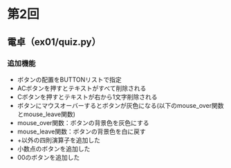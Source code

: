 # 第2回
## 電卓（ex01/quiz.py）
### 追加機能
- ボタンの配置をBUTTONリストで指定
- ACボタンを押すとテキストがすべて削除される
- Cボタンを押すとテキストが右から1文字削除される
- ボタンにマウスオーバーするとボタンが灰色になる(以下のmouse_over関数とmouse_leave関数)
- mouse_over関数：ボタンの背景色を灰色にする
- mouse_leave関数：ボタンの背景色を白に戻す
- +以外の四則演算子を追加した
- 小数点のボタンを追加した
- 00のボタンを追加した